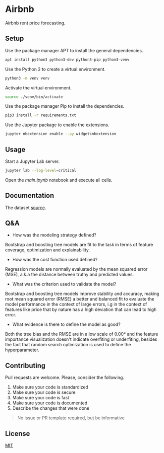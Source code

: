 # Airbnb

Airbnb rent price forecasting.

## Setup

Use the package manager APT to install the general dependencies.

```sh
apt install python3 python3-dev python3-pip python3-venv
```

Use the Python 3 to create a virtual environment.

```sh
python3 -m venv venv
```

Activate the virtual environment.

```sh
source ./venv/bin/activate
```

Use the package manager Pip to install the dependencies.

```sh
pip3 install -r requirements.txt
```

Use the Jupyter package to enable the extensions.

```sh
jupyter nbextension enable --py widgetsnbextension
```

## Usage

Start a Jupyter Lab server.

```sh
jupyter lab --log-level=critical
```

Open the _main.ipynb_ notebook and execute all cells.

## Documentation

The dataset [source](http://insideairbnb.com/get-the-data.html).

## Q&A

- How was the modeling strategy defined?

Bootstrap and boosting tree models are fit to the task in terms of feature coverage, optimization and explainability.

- How was the cost function used defined?

Regression models are normally evaluated by the mean squared error (MSE), a.k.a the distance between truthy and predicted values.

- What was the criterion used to validate the model?

Bootstrap and boosting tree models improve stability and accuracy, making root mean squared error (RMSE) a better and balanced fit to evaluate the model performance in the context of large errors, i.g in the context of features like price that by nature has a high deviation that can lead to high error.

- What evidence is there to define the model as good?

Both the tree bias and the RMSE are in a low scale of 0.00\* and the feature importance visualization doesn't indicate overfiting or underfiting, besides the fact that random search optimization is used to define the hyperparameter.

## Contributing

Pull requests are welcome. Please, consider the following.

1. Make sure your code is standardized
2. Make sure your code is secure
3. Make sure your code is fast
4. Make sure your code is documented
5. Describe the changes that were done

> No issue or PR template required, but be informative

## License

[MIT](./LICENSE.md)
